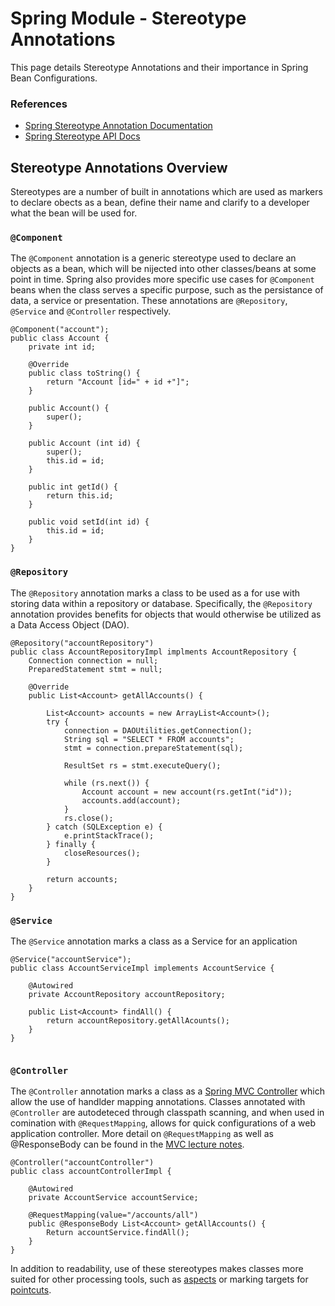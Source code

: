 # Spring Module - Stereotype Annotations

This page details Stereotype Annotations and their importance in Spring Bean Configurations.

### References
* [Spring Stereotype Annotation Documentation](https://docs.spring.io/spring/docs/4.0.x/spring-framework-reference/html/beans.html#beans-stereotype-annotations)
* [Spring Stereotype API Docs](https://docs.spring.io/spring/docs/current/javadoc-api/org/springframework/stereotype/package-summary.html)

## Stereotype Annotations Overview
Stereotypes are a number of built in annotations which are used as markers to declare obects as a bean, define their name and clarify to a developer what the bean will be used for.

### `@Component`
The `@Component` annotation is a generic stereotype used to declare an objects as a bean, which will be nijected into other classes/beans at some point in time. Spring also provides more specific use cases for `@Component` beans when the class serves a specific purpose, such as the persistance of data, a service or presentation. These annotations are `@Repository`, `@Service` and `@Controller` respectively.

```
@Component("account");
public class Account {
    private int id;

    @Override
    public class toString() {
        return "Account [id=" + id +"]";
    }

    public Account() {
        super();
    }

    public Account (int id) {
        super();
        this.id = id;
    }

    public int getId() {
        return this.id;
    }

    public void setId(int id) {
        this.id = id;
    }
}
```


### `@Repository`
The `@Repository` annotation marks a class to be used as a for use with storing data within a repository or database. Specifically, the `@Repository` annotation provides benefits for objects that would otherwise be utilized as a Data Access Object (DAO).

```
@Repository("accountRepository")
public class AccountRepositoryImpl implments AccountRepository {
    Connection connection = null;
    PreparedStatement stmt = null;

    @Override
    public List<Account> getAllAccounts() {

        List<Account> accounts = new ArrayList<Account>();
        try {
            connection = DAOUtilities.getConnection();
            String sql = "SELECT * FROM accounts";
            stmt = connection.prepareStatement(sql);

            ResultSet rs = stmt.executeQuery();

            while (rs.next()) {
                Account account = new account(rs.getInt("id"));
                accounts.add(account);
            }
            rs.close();
        } catch (SQLException e) {
            e.printStackTrace();
        } finally {
            closeResources();
        }
    
        return accounts;
    }
}
```

### `@Service`
The `@Service` annotation marks a class as a Service for an application

```
@Service("accountService");
public class AccountServiceImpl implements AccountService {

    @Autowired
    private AccountRepository accountRepository;

    public List<Account> findAll() {
        return accountRepository.getAllAcounts();
    }
}


```

### `@Controller`
The `@Controller` annotation marks a class as a [Spring MVC Controller](../b-mvc/README.md) which allow the use of handlder mapping annotations. Classes annotated with `@Controller` are autodeteced through classpath scanning, and when used in comination with `@RequestMapping`, allows for quick configurations of a web application controller. More detail on `@RequestMapping` as well as @ResponseBody can be found in the [MVC lecture notes](../b-mvc/README.md).

```
@Controller("accountController")
public class accountControllerImpl {

    @Autowired
    private AccountService accountService;

    @RequestMapping(value="/accounts/all")
    public @ResponseBody List<Account> getAllAccounts() {
        Return accountService.findAll();
    }
}

```

In addition to readability, use of these stereotypes makes classes more suited for other processing tools, such as [aspects](../c-aop/aop-and-ccc-overview.md) or marking targets for [pointcuts](../c-aop/pointcut.md).